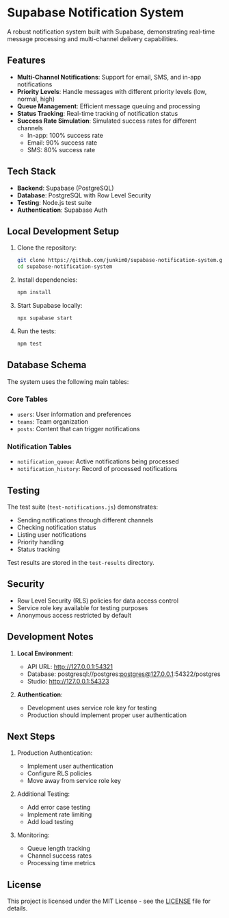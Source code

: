 # Supabase Notification System

A robust notification system built with Supabase, demonstrating real-time message processing and multi-channel delivery capabilities.

## Features

- **Multi-Channel Notifications**: Support for email, SMS, and in-app notifications
- **Priority Levels**: Handle messages with different priority levels (low, normal, high)
- **Queue Management**: Efficient message queuing and processing
- **Status Tracking**: Real-time tracking of notification status
- **Success Rate Simulation**: Simulated success rates for different channels
  - In-app: 100% success rate
  - Email: 90% success rate
  - SMS: 80% success rate

## Tech Stack

- **Backend**: Supabase (PostgreSQL)
- **Database**: PostgreSQL with Row Level Security
- **Testing**: Node.js test suite
- **Authentication**: Supabase Auth

## Local Development Setup

1. Clone the repository:
   ```bash
   git clone https://github.com/junkim0/supabase-notification-system.git
   cd supabase-notification-system
   ```

2. Install dependencies:
   ```bash
   npm install
   ```

3. Start Supabase locally:
   ```bash
   npx supabase start
   ```

4. Run the tests:
   ```bash
   npm test
   ```

## Database Schema

The system uses the following main tables:

### Core Tables
- `users`: User information and preferences
- `teams`: Team organization
- `posts`: Content that can trigger notifications

### Notification Tables
- `notification_queue`: Active notifications being processed
- `notification_history`: Record of processed notifications

## Testing

The test suite (`test-notifications.js`) demonstrates:
- Sending notifications through different channels
- Checking notification status
- Listing user notifications
- Priority handling
- Status tracking

Test results are stored in the `test-results` directory.

## Security

- Row Level Security (RLS) policies for data access control
- Service role key available for testing purposes
- Anonymous access restricted by default

## Development Notes

1. **Local Environment**:
   - API URL: http://127.0.0.1:54321
   - Database: postgresql://postgres:postgres@127.0.0.1:54322/postgres
   - Studio: http://127.0.0.1:54323

2. **Authentication**:
   - Development uses service role key for testing
   - Production should implement proper user authentication

## Next Steps

1. Production Authentication:
   - Implement user authentication
   - Configure RLS policies
   - Move away from service role key

2. Additional Testing:
   - Add error case testing
   - Implement rate limiting
   - Add load testing

3. Monitoring:
   - Queue length tracking
   - Channel success rates
   - Processing time metrics

## License

This project is licensed under the MIT License - see the [LICENSE](LICENSE) file for details.